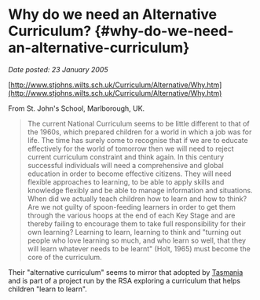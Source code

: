 # Why do we need an Alternative Curriculum? {#why-do-we-need-an-alternative-curriculum}

_Date posted: 23 January 2005_

[http://www.stjohns.wilts.sch.uk/Curriculum/Alternative/Why.htm](http://www.stjohns.wilts.sch.uk/Curriculum/Alternative/Why.htm)

From St. John's School, Marlborough, UK.

> The current National Curriculum seems to be little different to that of the 1960s, which prepared children for a world in which a job was for life. The time has surely come to recognise that if we are to educate effectively for the world of tomorrow then we will need to reject current curriculum constraint and think again. In this century successful individuals will need a comprehensive and global education in order to become effective citizens. They will need flexible approaches to learning, to be able to apply skills and knowledge flexibly and be able to manage information and situations. When did we actually teach children how to learn and how to think? Are we not guilty of spoon-feeding learners in order to get them through the various hoops at the end of each Key Stage and are thereby failing to encourage them to take full responsibility for their own learning? Learning to learn, learning to think and "turning out people who love learning so much, and who learn so well, that they will learn whatever needs to be learnt" (Holt, 1965) must become the core of the curriculum.

Their "alternative curriculum" seems to mirror that adopted by [Tasmania](http://www.berthelemy-family.org.uk/blogs/index.php?blog=5&title=tasmania_s_essential_learning&more=1&c=1&tb=1&pb=1) and is part of a project run by the RSA exploring a curriculum that helps children "learn to learn".